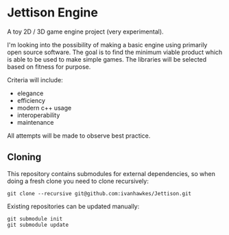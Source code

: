 # Jettison Engine

A toy 2D / 3D game engine project (very experimental).

I'm looking into the possibility of making a basic engine using primarily open source software. The goal is to find the minimum viable product which is able to be used to make simple games. The libraries will be selected based on fitness for purpose.

Criteria will include:

* elegance
* efficiency
* modern c++ usage
* interoperability
* maintenance

All attempts will be made to observe best practice.

## Cloning
This repository contains submodules for external dependencies, so when doing a fresh clone you need to clone recursively:

```
git clone --recursive git@github.com:ivanhawkes/Jettison.git
```

Existing repositories can be updated manually:

```
git submodule init
git submodule update
```

